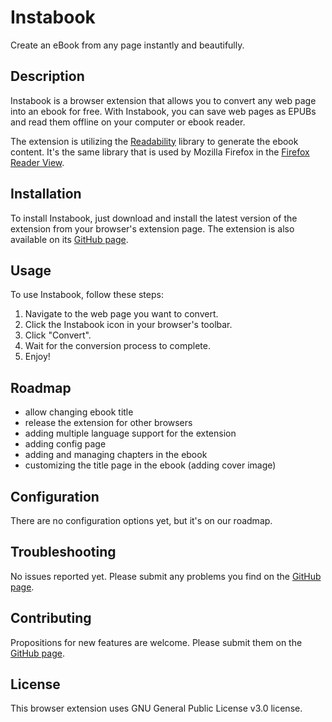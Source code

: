 # Instabook

Create an eBook from any page instantly and beautifully.

## Description

Instabook is a browser extension that allows you to convert any web page into an ebook for free.
With Instabook, you can save web pages as EPUBs and read them offline on your computer or ebook reader.

The extension is utilizing the [Readability](https://github.com/mozilla/readability) library to generate the ebook content.
It's the same library that is used by Mozilla Firefox in the [Firefox Reader View](https://support.mozilla.org/kb/firefox-reader-view-clutter-free-web-pages). 

## Installation

To install Instabook, just download and install the latest version of the extension from your browser's extension page.
The extension is also available on its [GitHub page](https://github.com/bartoffw/instabook).

## Usage

To use Instabook, follow these steps:

1. Navigate to the web page you want to convert.
2. Click the Instabook icon in your browser's toolbar.
3. Click "Convert".
4. Wait for the conversion process to complete.
5. Enjoy!

## Roadmap

- allow changing ebook title
- release the extension for other browsers
- adding multiple language support for the extension
- adding config page
- adding and managing chapters in the ebook
- customizing the title page in the ebook (adding cover image)

## Configuration

There are no configuration options yet, but it's on our roadmap.

## Troubleshooting

No issues reported yet. Please submit any problems you find on the [GitHub page](https://github.com/bartoffw/instabook/issues).

## Contributing

Propositions for new features are welcome. Please submit them on the [GitHub page](https://github.com/bartoffw/instabook/issues).

## License

This browser extension uses GNU General Public License v3.0 license.
